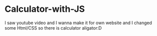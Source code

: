 # Calculator-with-JS
I saw youtube video and I wanna make it for own website and I changed some Html/CSS so there is calculator aligator:D 
